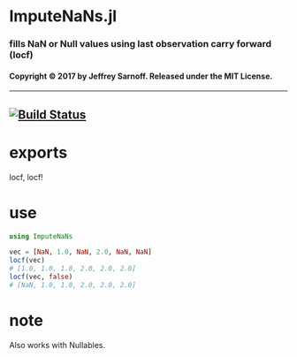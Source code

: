 # ImputeNaNs.jl

### fills NaN or Null values using last observation carry forward (locf)

#### Copyright © 2017 by Jeffrey Sarnoff.  Released under the MIT License.

-----

[![Build Status](https://travis-ci.org/JeffreySarnoff/FillValues.jl.svg?branch=master)](https://travis-ci.org/JeffreySarnoff/FillValues.jl)
-----

# exports

locf, locf!

# use

```julia
using ImputeNaNs

vec = [NaN, 1.0, NaN, 2.0, NaN, NaN]
locf(vec)
# [1.0, 1.0, 1.0, 2.0, 2.0, 2.0]
locf(vec, false)
# [NaN, 1.0, 1.0, 2.0, 2.0, 2.0]
```

# note

Also works with Nullables.
